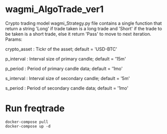 # wagmi_AlgoTrade_ver1

Crypto trading model
wagmi_Strategy.py file contains a single function that return a string 'Long' if trade taken is a long trade and 'Short' if the trade to be taken is a short trade, else it return 'Pass' to move to next iteration.
Params:

crypto_asset : Tickr of the asset; default = 'USD-BTC'

p_interval : Interval size of primary candle; default = '15m'

p_period : Period of primary candle data; default = '1mo'

s_interval : Interval size of secondary candle; default = '5m'

s_period : Period of secondary candle data; default = '1mo'

# Run freqtrade

```
docker-compose pull
docker-compose up -d
```
